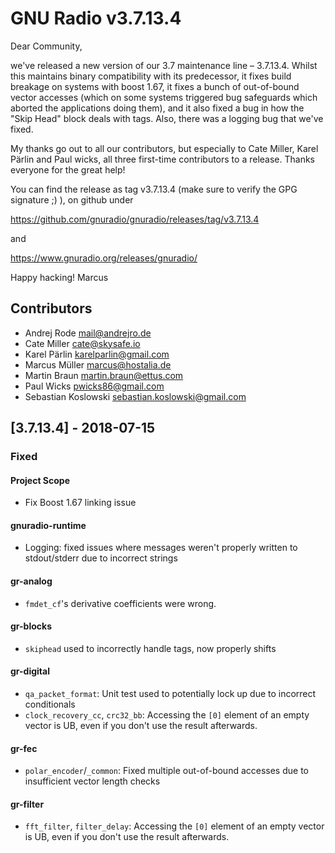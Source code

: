 
# GNU Radio v3.7.13.4

Dear Community,

we've released a new version of our 3.7 maintenance line – 3.7.13.4.
Whilst this maintains binary compatibility with its predecessor, it
fixes build breakage on systems with boost 1.67, it fixes a bunch of
out-of-bound vector accesses (which on some systems triggered bug
safeguards which aborted the applications doing them), and it also
fixed a bug in how the "Skip Head" block deals with tags. Also, there
was a logging bug that we've fixed.

My thanks go out to all our contributors, but especially to Cate
Miller, Karel Pärlin and Paul wicks, all three first-time contributors
to a release. Thanks everyone for the great help!

You can find the release as tag v3.7.13.4 (make sure to verify the GPG
signature ;) ), on github under

https://github.com/gnuradio/gnuradio/releases/tag/v3.7.13.4

and 

https://www.gnuradio.org/releases/gnuradio/

Happy hacking!
Marcus


## Contributors

* Andrej Rode <mail@andrejro.de>
* Cate Miller <cate@skysafe.io>
* Karel Pärlin <karelparlin@gmail.com>
* Marcus Müller <marcus@hostalia.de>
* Martin Braun <martin.braun@ettus.com>
* Paul Wicks <pwicks86@gmail.com>
* Sebastian Koslowski <sebastian.koslowski@gmail.com>

## [3.7.13.4] - 2018-07-15

### Fixed
#### Project Scope
- Fix Boost 1.67 linking issue
#### gnuradio-runtime
- Logging: fixed issues where messages weren't properly written to
stdout/stderr due to incorrect strings
#### gr-analog
- `fmdet_cf`'s derivative coefficients were wrong.
#### gr-blocks
- `skiphead` used to incorrectly handle tags, now properly shifts
#### gr-digital
- `qa_packet_format`: Unit test used to potentially lock up due to
incorrect conditionals
- `clock_recovery_cc`, `crc32_bb`: Accessing the `[0]` element of an
empty vector is UB, even if you don't use the result afterwards.
#### gr-fec
- `polar_encoder`/`_common`: Fixed multiple out-of-bound accesses due
to insufficient vector length checks
#### gr-filter
- `fft_filter`, `filter_delay`: Accessing the `[0]` element of an empty
vector is UB, even if you don't use the result afterwards.

